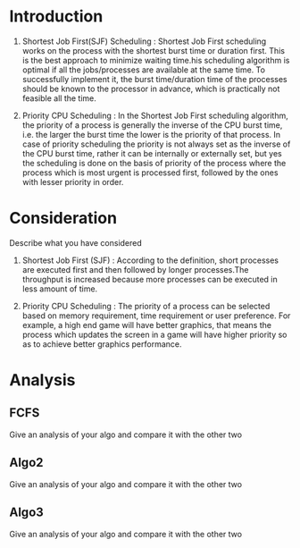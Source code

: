 # Introduction

1. Shortest Job First(SJF) Scheduling : Shortest Job First scheduling works on the process with the shortest burst time or duration first. This is the best approach to minimize waiting time.his scheduling algorithm is optimal if all the jobs/processes are available at the same time. To successfully implement it, the burst time/duration time of the processes should be known to the processor in advance, which is practically not feasible all the time.

2. Priority CPU Scheduling : In the Shortest Job First scheduling algorithm, the priority of a process is generally the inverse of the CPU burst time, i.e. the larger the burst time the lower is the priority of that process. In case of priority scheduling the priority is not always set as the inverse of the CPU burst time, rather it can be internally or externally set, but yes the scheduling is done on the basis of priority of the process where the process which is most urgent is processed first, followed by the ones with lesser priority in order.


# Consideration

Describe what you have considered
1. Shortest Job First (SJF) : According to the definition, short processes are executed first and then followed by longer processes.The throughput is increased because more processes can be executed in less amount of time.

2. Priority CPU Scheduling : The priority of a process can be selected based on memory requirement, time requirement or user preference. For example, a high end game will have better graphics, that means the process which updates the screen in a game will have higher priority so as to achieve better graphics performance.

# Analysis

## FCFS

Give an analysis of your algo and compare it with the other two

## Algo2

Give an analysis of your algo and compare it with the other two

## Algo3

Give an analysis of your algo and compare it with the other two

